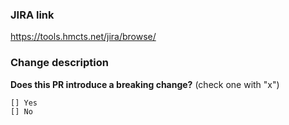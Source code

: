 ### JIRA link
https://tools.hmcts.net/jira/browse/<your-ticket-here>

### Change description


**Does this PR introduce a breaking change?** (check one with "x")

```
[] Yes
[] No
```
